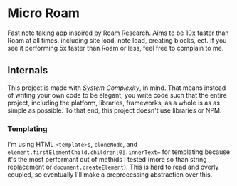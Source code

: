 # Micro Roam

Fast note taking app inspired by Roam Research. Aims to be 10x faster than Roam at all times, including site load, note load, creating blocks, ect. If you see it performing 5x faster than Roam or less, feel free to complain to me.

## Internals

This project is made with *System Complexity*, in mind. That means instead of writing your own code to be elegant, you write code such that the entire project, including the platform, libraries, frameworks, as a whole is as as simple as possible. To that end, this project doesn't use libraries or NPM. 

### Templating

I'm using HTML `<template>`s, `cloneNode`, and `element.firstElementChild.children[0].innerText=` for templating because it's the most performant out of methids I tested (more so than string replacement or `document.createElement`). This is hard to read and overly coupled, so eventually I'll make a preprocessing abstraction over this.